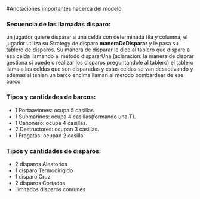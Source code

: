 #Anotaciones importantes hacerca del modelo

### Secuencia de las llamadas disparo:

un jugador quiere disparar a una celda con determinada fila y columna,
el jugador utiliza su Strategy de disparo **maneraDeDisparar**
y le pasa su tablero de disparos. Su manera de disparar le dice al
tablero que dispare a esa celda llamando al metodo dispararUna
(aclaracion: la manera de disprar gestiona si puede o realizar los disparos
preguntandole al tablero) el tablero llama a las celdas que son disparadas 
y estas celdas se van desactivando y ademas si tenian un barco encima
llaman al metodo bombardear de ese barco

### Tipos y cantidades de barcos:
- 1 Portaaviones: ocupa 5 casillas
- 1 Submarinos: ocupa 4 casillas(formando una T).
- 1 Cañonero: ocupa 4 casillas.
- 2 Destructores: ocupan 3 casillas.
- 1 Fragatas: ocupan 2 casilla.

### Tipos y cantidades de disparos:
- 2 disparos Aleatorios
- 1 disparo Termodirigido
- 1 disparo Cruz
- 2 disparos Cortados
- Ilimitados disparos comunes


